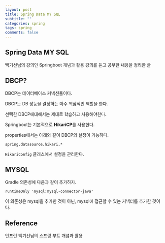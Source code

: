 ```yaml
---
layout: post
title: Spring Data MY SQL
subtitle: ""
categories: spring
tags: spring
comments: false
---
```


## Spring Data MY SQL

백기선님의 강의인 Springboot 개념과 활용 강의를 듣고 공부한 내용을 정리한 글

## DBCP?

DBCP는 데이터베이스 커넥션풀이다.

DBCP는 DB 성능을 결정하는 아주 핵심적인 역할을 한다.

선택한 DBCP에대해서는 제대로 학습하고 사용해야한다.

Springboot는 기본적으로 **HikariCP**를 사용한다.

properties에서는 아래와 같이 DBCP의 설정이 가능하다.

`spring.datasource.hikari.*`

`HikariConfig` 클래스에서 설정을 관리한다.

## MYSQL

Gradle 의존성에 다음과 같이 추가하자.

`runtimeOnly 'mysql:mysql-connector-java'`

이 의존성은 mysql을 추가한 것이 아닌, mysql에 접근할 수 있는 커넥터를 추가한 것이다.

## Reference

인프런 백기선님의 스프링 부트 개념과 활용
